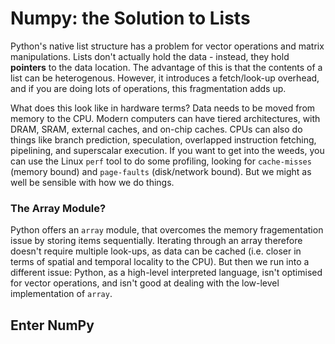 # Numpy: the Solution to Lists

Python's native list structure has a problem for vector operations and matrix manipulations. Lists don't actually hold the data - instead, they hold **pointers** to the data location. The advantage of this is that the contents of a list can be heterogenous. However, it introduces a fetch/look-up overhead, and if you are doing lots of operations, this fragmentation adds up. 

What does this look like in hardware terms? Data needs to be moved from memory to the CPU. Modern computers can have tiered architectures, with DRAM, SRAM, external caches, and on-chip caches. CPUs can also do things like branch prediction, speculation, overlapped instruction fetching, pipelining, and superscalar execution. If you want to get into the weeds, you can use the Linux `perf` tool to do some profiling, looking for `cache-misses` (memory bound) and `page-faults` (disk/network bound). But we might as well be sensible with how we do things. 

### The Array Module?

Python offers an `array` module, that overcomes the memory fragementation issue by storing items sequentially. Iterating through an array therefore doesn't require multiple look-ups, as data can be cached (i.e. closer in terms of spatial and temporal locality to the CPU). But then we run into a different issue: Python, as a high-level interpreted language, isn't optimised for vector operations, and isn't good at dealing with the low-level implementation of `array`.

## Enter NumPy